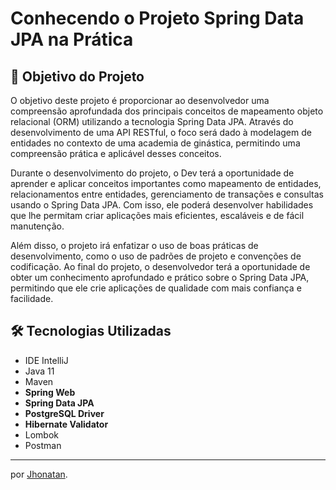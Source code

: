 <h1>Conhecendo o Projeto Spring Data JPA na Prática </h1>

<h2>🎯 Objetivo do Projeto</h2>
<p>O objetivo deste projeto é proporcionar ao desenvolvedor uma compreensão aprofundada dos principais conceitos de mapeamento objeto relacional (ORM) utilizando a tecnologia Spring Data JPA. Através do desenvolvimento de uma API RESTful, o foco será dado à modelagem de entidades no contexto de uma academia de ginástica, permitindo uma compreensão prática e aplicável desses conceitos.

Durante o desenvolvimento do projeto, o Dev terá a oportunidade de aprender e aplicar conceitos importantes como mapeamento de entidades, relacionamentos entre entidades, gerenciamento de transações e consultas usando o Spring Data JPA. Com isso, ele poderá desenvolver habilidades que lhe permitam criar aplicações mais eficientes, escaláveis e de fácil manutenção.

Além disso, o projeto irá enfatizar o uso de boas práticas de desenvolvimento, como o uso de padrões de projeto e convenções de codificação. Ao final do projeto, o desenvolvedor terá a oportunidade de obter um conhecimento aprofundado e prático sobre o Spring Data JPA, permitindo que ele crie aplicações de qualidade com mais confiança e facilidade.

<h2>🛠 Tecnologias Utilizadas</h2>

<ul>
    <li>IDE IntelliJ</li>
    <li>Java 11</li>
    <li>Maven</li>
    <li><strong>Spring Web</strong></li>
    <li><strong>Spring Data JPA</strong></li>
    <li><strong>PostgreSQL Driver</strong></li>
    <li><strong>Hibernate Validator</strong></li>
    <li>Lombok</li>
    <li>Postman</li>
</ul>


---

por [Jhonatan](https://github.com/Jh0wjso "Jhonatan").

